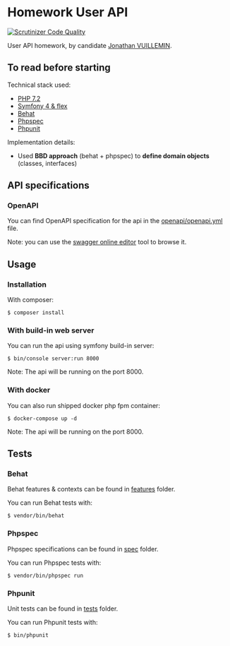 # Homework User API

[![Scrutinizer Code Quality](https://scrutinizer-ci.com/g/ekkinox/hw-user-api/badges/quality-score.png?b=master)](https://scrutinizer-ci.com/g/ekkinox/hw-user-api/?branch=master)

User API homework, by candidate [Jonathan VUILLEMIN](mailto:ekkinox@gmail.com).

## To read before starting

Technical stack used:
- [PHP 7.2](http://php.net/supported-versions.php)
- [Symfony 4 & flex](https://symfony.com/)
- [Behat](http://behat.org/en/latest/)
- [Phpspec](http://www.phpspec.net/en/stable/)
- [Phpunit](https://phpunit.de/)

Implementation details:
- Used **BBD approach** (behat + phpspec) to **define domain objects** (classes, interfaces)

## API specifications

### OpenAPI

You can find OpenAPI specification for the api in the [openapi/openapi.yml](openapi/openapi.yml) file.

Note: you can use the [swagger online editor](https://editor.swagger.io) tool to browse it.

## Usage

### Installation

With composer:
```
$ composer install
```

### With build-in web server

You can run the api using symfony build-in server:
```
$ bin/console server:run 8000
```
Note: The api will be running on the port 8000.

### With docker

You can also run shipped docker php fpm container:
```
$ docker-compose up -d
```
Note: The api will be running on the port 8000.

## Tests

### Behat

Behat features & contexts can be found in [features](features) folder.

You can run Behat tests with:
```
$ vendor/bin/behat
```

### Phpspec

Phpspec specifications can be found in [spec](spec) folder.

You can run Phpspec tests with:
```
$ vendor/bin/phpspec run
```

### Phpunit

Unit tests can be found in [tests](tests) folder.

You can run Phpunit tests with:
```
$ bin/phpunit
```